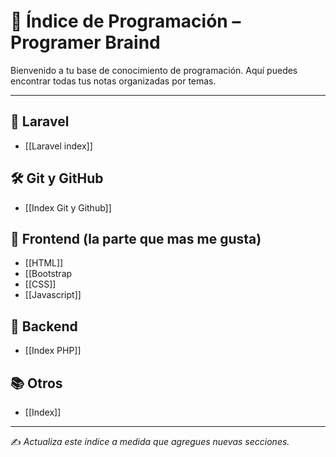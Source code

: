 # 🧠 Índice de Programación – Programer Braind

Bienvenido a tu base de conocimiento de programación. Aquí puedes encontrar todas tus notas organizadas por temas.

---

## 📍 Laravel
- [[Laravel index]]
## 🛠️ Git y GitHub
- [[Index Git y Github]]

## 🎨 Frontend (la parte que mas me gusta)
- [[HTML]]
- [[Bootstrap
- [[CSS]]
- [[Javascript]]

## 🎨 Backend
- [[Index PHP]]

## 📚 Otros
- [[Index]]



---

✍️ *Actualiza este índice a medida que agregues nuevas secciones.*
